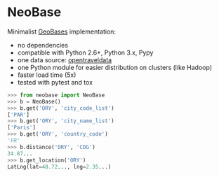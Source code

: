 # NeoBase

Minimalist [GeoBases](http://opentraveldata.github.com/geobases/) implementation:

* no dependencies
* compatible with Python 2.6+, Python 3.x, Pypy
* one data source: [opentraveldata](https://github.com/opentraveldata/opentraveldata)
* one Python module for easier distribution on clusters (like Hadoop)
* faster load time (5x)
* tested with pytest and tox

```python
>>> from neobase import NeoBase
>>> b = NeoBase()
>>> b.get('ORY', 'city_code_list')
['PAR']
>>> b.get('ORY', 'city_name_list')
['Paris']
>>> b.get('ORY', 'country_code')
'FR'
>>> b.distance('ORY', 'CDG')
34.87...
>>> b.get_location('ORY')
LatLng(lat=48.72..., lng=2.35...)

```
